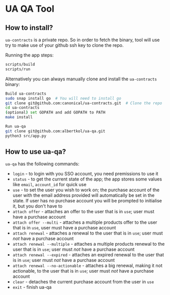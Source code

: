 # UA QA Tool

## How to install?

`ua-contracts` is a private repo. So in order to fetch the binary, tool will use try to make use of your github ssh key to clone the repo. 

Running the app steps:
```bash
scripts/build
scripts/run
```

Alternatively you can always manually clone and install the `ua-contracts` binary:
```bash 
Build ua-contracts
sudo snap install go  # You will need to install go
git clone git@github.com:canonical/ua-contracts.git  # Clone the repo 
cd ua-contracts 
(optional) set GOPATH and add GOPATH to PATH
make install
```

```bash
Run ua-qa
git clone git@github.com:albertkol/ua-qa.git
python3 src/app.py
```

## How to use ua-qa?

`ua-qa` has the following commands:
- `login` - to login with you SSO account, you need premissions to use it
- `status` - to get the current state of the app; the app stores some values like `email`, `account_id` for quick use
- `use` - to set the user you wish to work on; the purchase account of the user with the email address provided will automatically be set in the state. If user has no purchase account you will be prompted to initialise it, but you don't have to
- `attach offer` - attaches an offer to the user that is in `use`; user must have a purchase account
- `attach offer --multi` - attaches a multiple products offer to the user that is in `use`, user must have a purchase account
- `attach renewal` - attaches a renewal to the user that is in `use`; user must *not* have a purchase account
- `attach renewal --multiple` - attaches a multiple products renewal to the user that is in `use`; user must *not* have a purchase account
- `attach renewal --expired` - attaches an expired renewal to the user that is in `use`; user must *not* have a purchase account
- `attach renewal --no-actionable` - attaches a big renewal, making it not actionable, to the user that is in `use`; user must *not* have a purchase account
- `clear` - detaches the current purchase account from the user in `use`
- `exit` - finish ua-qa
